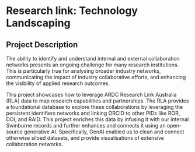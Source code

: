 # Research link: Technology Landscaping

## Project Description 
The ability to identify and understand internal and external collaboration networks presents an ongoing challenge for many research institutions. This is particularly true for analysing broader industry networks, communicating the impact of industry collaborative efforts, and enhancing the visibility of applied research outcomes. 

This project showcases how to leverage ARDC Research Link Australia (RLA) data to map research capabilities and partnerships. The RLA provides a foundational database to explore these collaborations by leveraging the persistent identifiers networks and linking ORCID to other PIDs like ROR, DOI, and RAID. This project enriches this data by infusing it with our internal Swinburne records and further enhances and connects it using an open-source generative AI. Specifically, GenAI enabled us to clean and connect otherwise siloed datasets, and provide visualisations of extensive collaboration networks. 

